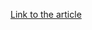 [Link to the article](https://www.trendmicro.com/en_us/research/24/j/earth-simnavaz-cyberattacks.html)
